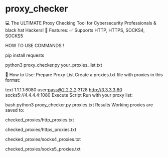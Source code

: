 # proxy_checker
💻 The ULTIMATE Proxy Checking Tool for Cybersecurity Professionals &amp; black hat Hackers!  🚀 Features: ✅ Supports HTTP, HTTPS, SOCKS4, SOCKS5 

HOW TO USE COMMANDS !

pip install requests

python3 proxy_checker.py your_proxies_list.txt

📝 How to Use:
Prepare Proxy List
Create a proxies.txt file with proxies in this format:

text
1.1.1.1:8080
user:pass@2.2.2.2:3128
http://3.3.3.3:80
socks5://4.4.4.4:1080
Execute Script
Run with your proxy list:

bash
python3 proxy_checker.py proxies.txt
Results
Working proxies are saved to:

checked_proxies/http_proxies.txt

checked_proxies/https_proxies.txt

checked_proxies/socks4_proxies.txt

checked_proxies/socks5_proxies.txt

